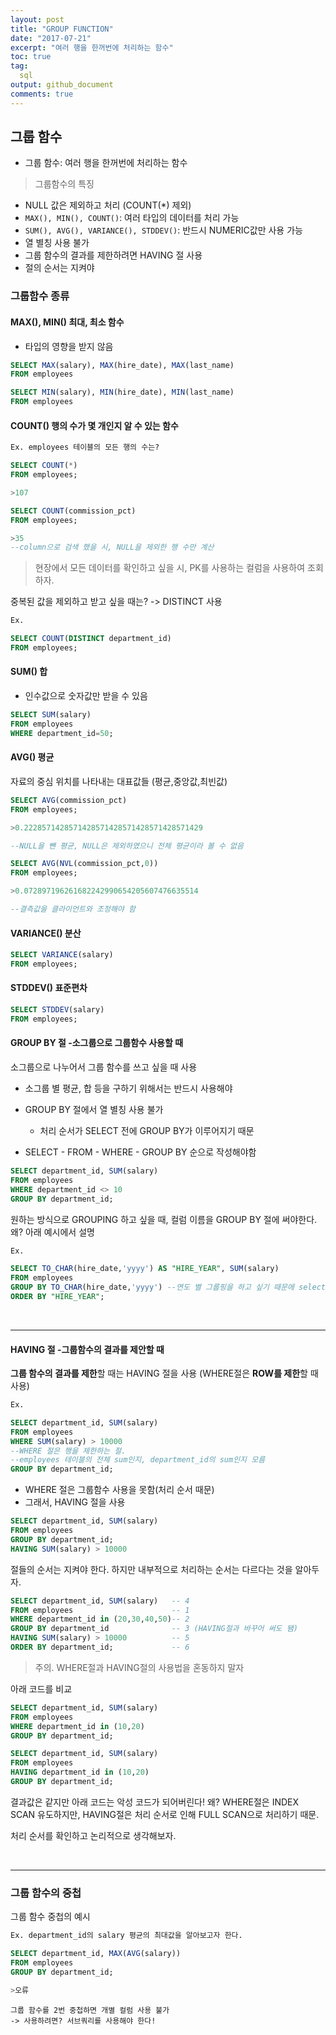 ```yaml
---
layout: post
title: "GROUP FUNCTION"
date: "2017-07-21"
excerpt: "여러 행을 한꺼번에 처리하는 함수"
toc: true
tag:
  sql
output: github_document
comments: true
---
```


## 그룹 함수

* 그룹 함수: 여러 행을 한꺼번에 처리하는 함수

>그룹함수의 특징

* NULL 값은 제외하고 처리 (COUNT(*) 제외)
* `MAX(), MIN(), COUNT()`: 여러 타입의 데이터를 처리 가능 
* `SUM(), AVG(), VARIANCE(), STDDEV()`: 반드시 NUMERIC값만 사용 가능
* 열 별칭 사용 불가
* 그룹 함수의 결과를 제한하려면 HAVING 절 사용
* 절의 순서는 지켜야

### 그룹함수 종류

#### MAX(), MIN() 최대, 최소 함수

* 타입의 영향을 받지 않음

```sql
SELECT MAX(salary), MAX(hire_date), MAX(last_name)
FROM employees
```
```sql
SELECT MIN(salary), MIN(hire_date), MIN(last_name)
FROM employees
```

#### COUNT() 행의 수가 몇 개인지 알 수 있는 함수

```sql
Ex. employees 테이블의 모든 행의 수는?

SELECT COUNT(*)
FROM employees;

>107

SELECT COUNT(commission_pct)
FROM employees;

>35 
--column으로 검색 했을 시, NULL을 제외한 행 수만 계산

```

>현장에서 모든 데이터를 확인하고 싶을 시, PK를 사용하는 컬럼을 사용하여 조회하자.

중복된 값을 제외하고 받고 싶을 때는? -> DISTINCT 사용

```sql
Ex. 

SELECT COUNT(DISTINCT department_id)
FROM employees;
```

#### SUM() 합

* 인수값으로 숫자값만 받을 수 있음

```sql
SELECT SUM(salary)
FROM employees
WHERE department_id=50;
```

#### AVG() 평균

자료의 중심 위치를 나타내는 대표값들 (평균,중앙값,최빈값)

```sql
SELECT AVG(commission_pct)
FROM employees;

>0.2228571428571428571428571428571428571429

--NULL을 뺀 평균, NULL은 제외하였으니 전체 평균이라 볼 수 없음

SELECT AVG(NVL(commission_pct,0))
FROM employees;

>0.072897196261682242990654205607476635514

--결측값을 클라이언트와 조정해야 함
```

#### VARIANCE() 분산

```sql
SELECT VARIANCE(salary)
FROM employees;
```

#### STDDEV() 표준편차

```sql
SELECT STDDEV(salary)
FROM employees;
```

#### GROUP BY 절 -소그룹으로 그룹함수 사용할 때

소그룹으로 나누어서 그룹 함수를 쓰고 싶을 때 사용

* 소그룹 별 평균, 합 등을 구하기 위해서는 반드시 사용해야

* GROUP BY 절에서 열 별칭 사용 불가
    * 처리 순서가 SELECT 전에 GROUP BY가 이루어지기 때문
    
* SELECT - FROM - WHERE - GROUP BY 순으로 작성해야함

```sql
SELECT department_id, SUM(salary)
FROM employees
WHERE department_id <> 10
GROUP BY department_id;
```

원하는 방식으로 GROUPING 하고 싶을 때, 컬럼 이름을 GROUP BY 절에 써야한다.
왜? 아래 예시에서 설명

```sql
Ex.

SELECT TO_CHAR(hire_date,'yyyy') AS "HIRE_YEAR", SUM(salary)
FROM employees
GROUP BY TO_CHAR(hire_date,'yyyy') --연도 별 그룹핑을 하고 싶기 때문에 select절과 같을 수 밖에 없음.
ORDER BY "HIRE_YEAR";
```

<br>
  
***

#### HAVING 절 -그룹함수의 결과를 제안할 때

**그룹 함수의 결과를 제한**할 때는 HAVING 절을 사용 (WHERE절은 **ROW를 제한**할 때 사용)

```sql
Ex.

SELECT department_id, SUM(salary)
FROM employees
WHERE SUM(salary) > 10000 
--WHERE 절은 행을 제한하는 절. 
--employees 테이블의 전체 sum인지, department_id의 sum인지 모름
GROUP BY department_id;

```

* WHERE 절은 그룹함수 사용을 못함(처리 순서 때문)
* 그래서, HAVING 절을 사용

```sql
SELECT department_id, SUM(salary)
FROM employees
GROUP BY department_id;
HAVING SUM(salary) > 10000
```

절들의 순서는 지켜야 한다. 하지만 내부적으로 처리하는 순서는 다르다는 것을 알아두자.

```sql
SELECT department_id, SUM(salary)   -- 4
FROM employees                      -- 1
WHERE department_id in (20,30,40,50)-- 2
GROUP BY department_id              -- 3 (HAVING절과 바꾸어 써도 됌)
HAVING SUM(salary) > 10000          -- 5
ORDER BY department_id;             -- 6
```

> 주의. WHERE절과 HAVING절의 사용법을 혼동하지 말자


아래 코드를 비교

```sql
SELECT department_id, SUM(salary)
FROM employees
WHERE department_id in (10,20)
GROUP BY department_id;
```
```sql
SELECT department_id, SUM(salary)
FROM employees
HAVING department_id in (10,20)
GROUP BY department_id;
```

결과값은 같지만 아래 코드는 악성 코드가 되어버린다!
왜? WHERE절은 INDEX SCAN 유도하지만, HAVING절은 처리 순서로 인해 FULL SCAN으로 처리하기 때문. 

처리 순서를 확인하고 논리적으로 생각해보자.

<br>

***

### 그룹 함수의 중첩

그룹 함수 중첩의 예시

```sql
Ex. department_id의 salary 평균의 최대값을 알아보고자 한다.

SELECT department_id, MAX(AVG(salary))
FROM employees
GROUP BY department_id;

>오류
```

    그룹 함수를 2번 중첩하면 개별 컬럼 사용 불가
    -> 사용하려면? 서브쿼리를 사용해야 한다!
